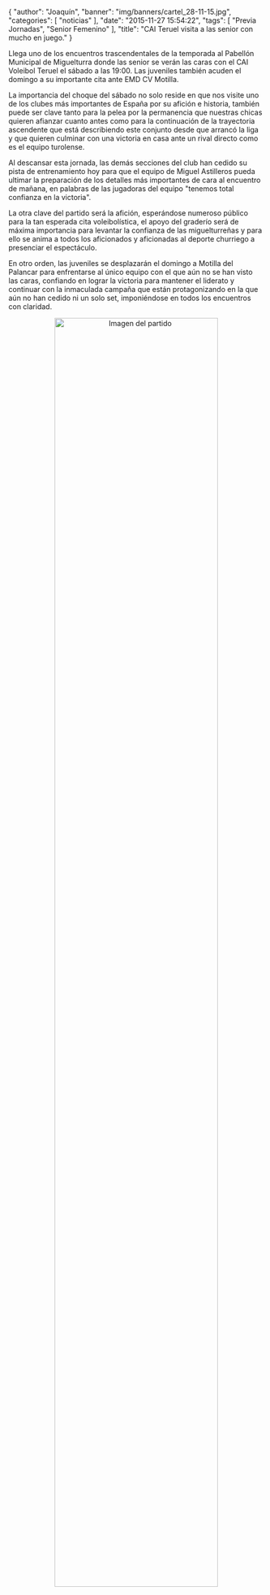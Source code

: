 {
  "author": "Joaquín", 
  "banner": "img/banners/cartel_28-11-15.jpg", 
  "categories": [
    "noticias"
  ], 
  "date": "2015-11-27 15:54:22", 
  "tags": [
    "Previa Jornadas", 
    "Senior Femenino"
  ], 
  "title": "CAI Teruel visita a las senior con mucho en juego."
}

Llega uno de los encuentros trascendentales de la temporada al Pabellón Municipal de Miguelturra donde las senior se verán las caras con el CAI Voleibol Teruel el sábado a las 19:00. Las juveniles también acuden el domingo a su importante cita ante EMD CV Motilla.

La importancia del choque del sábado no solo reside en que nos visite uno de los clubes más importantes de España por su afición e historia, también puede ser clave tanto para la pelea por la permanencia que nuestras chicas quieren afianzar cuanto antes como para la continuación de la trayectoria ascendente que está describiendo este conjunto desde que arrancó la liga y que quieren culminar con una victoria en casa ante un rival directo como es el equipo turolense.

Al descansar esta jornada, las demás secciones del club han cedido su pista de entrenamiento hoy para que el equipo de Miguel Astilleros pueda ultimar la preparación de los detalles más importantes de cara al encuentro de mañana, en palabras de las jugadoras del equipo "tenemos total confianza en la victoria".

La otra clave del partido será la afición, esperándose numeroso público para la tan esperada cita voleibolística, el apoyo del graderío será de máxima importancia para levantar la confianza de las miguelturreñas y para ello se anima a todos los aficionados y aficionadas al deporte churriego a presenciar el espectáculo.

En otro orden, las juveniles se desplazarán el domingo a Motilla del Palancar para enfrentarse al único equipo con el que aún no se han visto las caras, confiando en lograr la victoria para mantener el liderato y continuar con la inmaculada campaña que están protagonizando en la que aún no han cedido ni un solo set, imponiéndose en todos los encuentros con claridad.

<center>
<a target="_new" href="http://www.advmiguelturra.org/img/banners/cartel%2028-11-15.jpg"> 
<img alt="Imagen del partido" width="80%" align="center" src="http://www.advmiguelturra.org/img/banners/cartel%2028-11-15.jpg"/> </a> </center>


